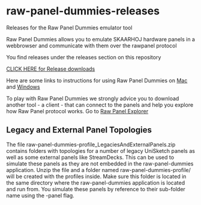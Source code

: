 # raw-panel-dummies-releases
Releases for the Raw Panel Dummies emulator tool

Raw Panel Dummies allows you to emulate SKAARHOJ hardware panels in a webbrowser and communicate with them over the rawpanel protocol

You find releases under the releases section on this repository

[CLICK HERE for Release downloads](https://github.com/SKAARHOJ/raw-panel-dummies-releases/releases)

Here are some links to instructions for using Raw Panel Dummies on [Mac](https://wiki.skaarhoj.com/books/applications/page/running-cli-applications-mac) and [Windows](https://wiki.skaarhoj.com/books/applications/page/running-cli-applications-windows)

To play with Raw Panel Dummies we strongly advice you to download another tool - a client - that can connect to the panels and help you explore how Raw Panel protocol works. Go to [Raw Panel Explorer](https://github.com/SKAARHOJ/raw-panel-explorer/releases)

## Legacy and External Panel Topologies
The file raw-panel-dummies-profile_LegaciesAndExternalPanels.zip contains folders with topologies for a number of legacy UniSketch panels as well as some external panels like StreamDecks. This can be used to simulate these panels as they are not embedded in the raw-panel-dummies application. 
Unzip the file and a folder named raw-panel-dummies-profile/ will be created with the profiles inside. Make sure this folder is located in the same directory where the raw-panel-dummies application  is located and run from. You simulate these panels by reference to their sub-folder name using the -panel flag.

